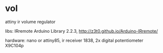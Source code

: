 # vol
attiny ir volume regulator

libs: IRremote Arduino Library 2.2.3,  http://z3t0.github.io/Arduino-IRremote/

hardware: nano or attiny85, ir receiver 1838, 2x digital potentiometer X9C104p
